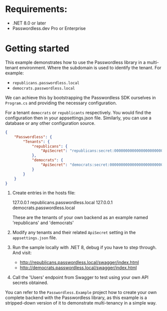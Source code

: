 # Requirements:
- .NET 8.0 or later
- Passwordless.dev Pro or Enterprise

# Getting started
This example demonstrates how to use the Passwordless library in a multi-tenant environment. Where the subdomain is used
to identify the tenant. For example:

- `republicans.passwordless.local`
- `democrats.passwordless.local`

We can achieve this by bootstrapping the Passwordless SDK ourselves in `Program.cs` and providing the necessary
configuration.

For a tenant `democrats` or `republicants` respectively. You would find the configuration then in your appsettings.json
file. Similarly, you can use a database or any other configuration source.

```json
{
    "Passwordless": {
        "Tenants": {
            "republicans": {
                "ApiSecret": "republicans:secret:00000000000000000000000000000000"
            },
            "democrats": {
                "ApiSecret": "democrats:secret:00000000000000000000000000000000"
            }
        }
    }
}
```

1. Create entries in the hosts file:

    127.0.0.1 republicans.passwordless.local
    127.0.0.1 democrats.passwordless.local

    These are the tenants of your own backend as an example named 'republicans' and 'democrats'

2. Modify any tenants and their related `ApiSecret` setting in the `appsettings.json` file.

3. Run the sample locally with .NET 8, debug if you have to step through. And visit:

   - http://republicans.passwordless.local/swagger/index.html
   - http://democrats.passwordless.local/swagger/index.html

4. Call the 'Users' endpoint from Swagger to test using your own API secrets obtained.

You can refer to the `Passwordless.Example` project how to create your own complete backend with the Passwordless
library, as this example is a stripped-down version of it to demonstrate multi-tenancy in a simple way.
